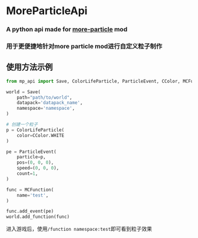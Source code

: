 # MoreParticleApi
### A python api made for [more-particle](https://github.com/BottleSoy/more-particle) mod
### 用于更便捷地针对more particle mod进行自定义粒子制作

## 使用方法示例

```python
from mp_api import Save, ColorLifeParticle, ParticleEvent, CColor, MCFunction

world = Save(
    path="path/to/world",
    datapack='datapack_name',
    namespace='namespace',
)

# 创建一个粒子
p = ColorLifeParticle(
    color=CColor.WHITE
)

pe = ParticleEvent(
    particle=p,
    pos=(0, 0, 0),
    speed=(0, 0, 0),
    count=1,
)

func = MCFunction(
    name='test',
)

func.add_event(pe)
world.add_function(func)
```
进入游戏后，使用`/function namespace:test`即可看到粒子效果
